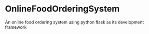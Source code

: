 # OnlineFoodOrderingSystem
An online food ordering system using python flask as its development framework
